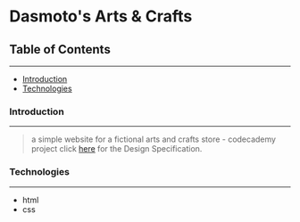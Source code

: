 # Dasmoto's Arts & Crafts

## Table of Contents

---

* [Introduction](https://github.com/maddc0de/dasmoto-arts-and-crafts#Introduction)
* [Technologies](https://github.com/maddc0de/dasmoto-arts-and-crafts#Technologies)


### Introduction

---

> a simple website for a fictional arts and crafts store - codecademy project
click [here](https://content.codecademy.com/courses/freelance-1/unit-2/dasmotos-arts_redline.jpg) for the Design Specification.


### Technologies

---

- html
- css
